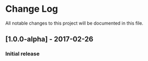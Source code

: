 # Change Log
All notable changes to this project will be documented in this file.

## [1.0.0-alpha] - 2017-02-26
### Initial release
